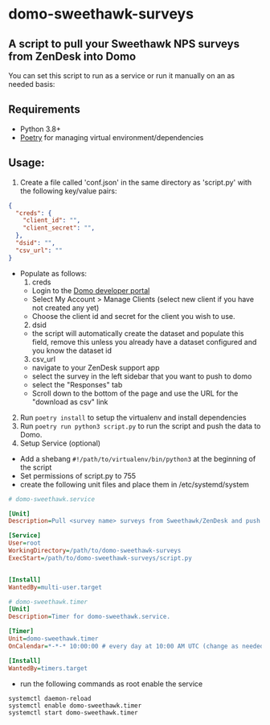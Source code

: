 # domo-sweethawk-surveys
## A script to pull your Sweethawk NPS surveys from ZenDesk into Domo

You can set this script to run as a service or run it manually on an as needed basis:

## Requirements
- Python 3.8+
- [Poetry](https://python-poetry.org/) for managing virtual environment/dependencies

## Usage:
1. Create a file called 'conf.json' in the same directory as 'script.py' with the following key/value pairs:
```json
{
  "creds": {
    "client_id": "",
    "client_secret": "",
  },
  "dsid": "", 
  "csv_url": ""
}
```
  - Populate as follows:
    1. creds
      - Login to the [Domo developer portal](https://developer.domo.com)
      - Select My Account > Manage Clients (select new client if you have not created any yet)
      - Choose the client id and secret for the client you wish to use.
    2. dsid
      - the script will automatically create the dataset and populate this field, remove this unless you already have a dataset configured and you know the dataset id
    3. csv_url
      - navigate to your ZenDesk support app
      - select the survey in the left sidebar that you want to push to domo
      - select the "Responses" tab
      - Scroll down to the bottom of the page and use the URL for the "download as csv" link
2. Run `poetry install` to setup the virtualenv and install dependencies
3. Run `poetry run python3 script.py` to run the script and push the data to Domo.
4. Setup Service (optional)
- Add a shebang `#!/path/to/virtualenv/bin/python3` at the beginning of the script
- Set permissions of script.py to 755
- create the following unit files and place them in /etc/systemd/system
```ini
# domo-sweethawk.service

[Unit]
Description=Pull <survey name> surveys from Sweethawk/ZenDesk and push to Domo.

[Service]
User=root
WorkingDirectory=/path/to/domo-sweethawk-surveys
ExecStart=/path/to/domo-sweethawk-surveys/script.py


[Install]
WantedBy=multi-user.target
```


```ini
# domo-sweethawk.timer
[Unit]
Description=Timer for domo-sweethawk.service.

[Timer]
Unit=domo-sweethawk.timer
OnCalendar=*-*-* 10:00:00 # every day at 10:00 AM UTC (change as needed)

[Install]
WantedBy=timers.target
```
- run the following commands as root enable the service
```
systemctl daemon-reload
systemctl enable domo-sweethawk.timer
systemctl start domo-sweethawk.timer
```

